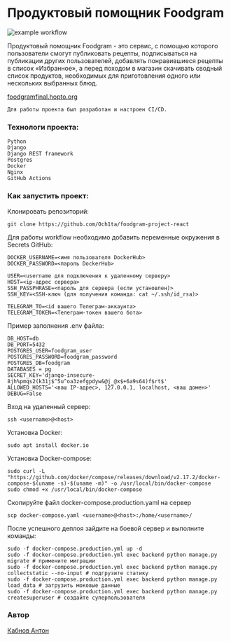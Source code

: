 # Продуктовый помощник Foodgram

![example workflow](https://github.com/Och1ta/foodgram-project-react/blob/main/.github/workflows/main.yml/badge.svg)

Продуктовый помощник Foodgram - это сервис, с помощью которого пользователи смогут публиковать рецепты, подписываться на публикации других пользователей, добавлять понравившиеся рецепты в список «Избранное», а перед походом в магазин скачивать сводный список продуктов, необходимых для приготовления одного или нескольких выбранных блюд. 

[foodgramfinal.hopto.org](https://foodgramfinal.hopto.org)
```
Для работы проекта был разработан и настроен CI/CD.
```

### Технологи проекта:
```
Python
Django
Django REST framework
Postgres
Docker
Nginx
GitHub Actions
```

### Как запустить проект:
Клонировать репозиторий:
```
git clone https://github.com/Och1ta/foodgram-project-react
```

Для работы workflow необходимо добавить переменные окружения в Secrets GitHub:
```
DOCKER_USERNAME=<имя пользователя DockerHub>
DOCKER_PASSWORD=<пароль DockerHub>

USER=<username для подключения к удаленному серверу>
HOST=<ip-адрес сервера>
SSH_PASSPHRASE=<пароль для сервера (если установлен)>
SSH_KEY=<SSH-ключ (для получения команда: cat ~/.ssh/id_rsa)>

TELEGRAM_TO=<id вашего Телеграм-аккаунта>
TELEGRAM_TOKEN=<Телеграм-токен вашего бота>
```
Пример заполнения .env файла:
```
DB_HOST=db
DB_PORT=5432
POSTGRES_USER=foodgram_user
POSTGRES_PASSWORD=foodgram_password
POSTGRES_DB=foodgram
DATABASES = pg
SECRET_KEY='django-insecure-8jh%pmqs2(k31j$^5u^oa3zefgpdyw&@j_@x$+6a9s64)f$rt$'
ALLOWED_HOSTS='<ваш IP-адрес>, 127.0.0.1, localhost, <ваш домен>'
DEBUG=False
```
Вход на удаленный сервер:
```
ssh <username>@<host>
```

Установка Docker:
```
sudo apt install docker.io
```

Установка Docker-compose:
```
sudo curl -L "https://github.com/docker/compose/releases/download/v2.17.2/docker-compose-$(uname -s)-$(uname -m)" -o /usr/local/bin/docker-compose
sudo chmod +x /usr/local/bin/docker-compose
```

Скопируйте файл docker-compose.production.yaml  на сервер

```
scp docker-compose.yaml <username>@<host>:/home/<username>/
```
После успешного деплоя зайдите на боевой сервер и выполните команды:
```
sudo -f docker-compose.production.yml up -d
sudo -f docker-compose.production.yml exec backend python manage.py migrate # примените миграции
sudo -f docker-compose.production.yml exec backend python manage.py collectstatic --no-input # подгрузите статику
sudo -f docker-compose.production.yml exec backend python manage.py load_data # загрузить моковые данные
sudo -f docker-compose.production.yml exec backend python manage.py createsuperuser # создайте суперпользователя

```
### Автор
[Кабнов Антон](https://github.com/Och1ta)
